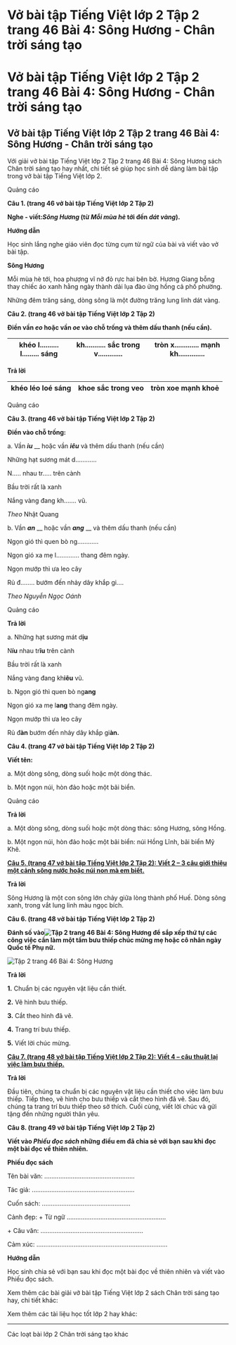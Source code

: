 # Vở bài tập Tiếng Việt lớp 2 Tập 2 trang 46 Bài 4: Sông Hương - Chân trời sáng tạo

# Vở bài tập Tiếng Việt lớp 2 Tập 2 trang 46 Bài 4: Sông Hương - Chân trời sáng tạo

## Vở bài tập Tiếng Việt lớp 2 Tập 2 trang 46 Bài 4: Sông Hương - Chân trời sáng tạo

Với giải vở bài tập Tiếng Việt lớp 2 Tập 2 trang 46 Bài 4: Sông Hương sách Chân trời sáng tạo hay nhất, chi tiết sẽ giúp học sinh dễ dàng làm bài tập trong vở bài tập Tiếng Việt lớp 2.

Quảng cáo

**Câu 1. (trang 46 vở bài tập Tiếng Việt lớp 2 Tập 2)**

**Nghe - viết:_Sông Hương_ (từ _Mỗi mùa hè_ tới đến _dát vàng_).**

**Hướng dẫn**

Học sinh lắng nghe giáo viên đọc từng cụm từ ngữ của bài và viết vào vở bài tập.

**Sông Hương**

Mỗi mùa hè tới, hoa phượng vĩ nở đỏ rực hai bên bờ. Hương Giang bỗng thay chiếc áo xanh hằng ngày thành dải lụa đào ửng hồng cả phố phường.

Những đêm trăng sáng, dòng sông là một đường trăng lung linh dát vàng.

**Câu 2. (trang 46 vở bài tập Tiếng Việt lớp 2 Tập 2)**

**Điền vần _eo_ hoặc vần _oe_ vào chỗ trống và thêm dấu thanh (nếu cần).**

khéo l.......... l......... sáng |  kh........... sắc trong v............. |  tròn x............. mạnh kh..............  
---|---|---  
  
**Trả lời**

khéo l**éo** l**oé** sáng |  kh**oe** sắc trong v**eo** |  tròn x**oe** mạnh kh**oẻ**  
---|---|---  
  
Quảng cáo

**Câu 3. (trang 46 vở bài tập Tiếng Việt lớp 2 Tập 2)**

**Điền vào chỗ trống:**

a. Vần **_iu_** __ hoặc vần **_iêu_** và thêm dấu thanh (nếu cần)

Những hạt sương mát d............

N..... nhau tr..... trên cành

Bầu trời rất là xanh

Nắng vàng đang kh....... vũ.

 _Theo_ Nhật Quang

b. Vần **_an_** __ hoặc vần **_ang_** __ và thêm dấu thanh (nếu cần)

Ngọn gió thì quen bò ng............

Ngọn gió xa mẹ l............. thang đêm ngày.

Ngọn mướp thì ưa leo cây

Rủ đ........ bướm đến nhảy dây khắp gi....

 _Theo Nguyễn Ngọc Oánh_

Quảng cáo

**Trả lời**

a. Những hạt sương mát d**ịu**

N**íu** nhau tr**ĩu** trên cành

Bầu trời rất là xanh

Nắng vàng đang kh**iêu** vũ.

b. Ngọn gió thì quen bò ng**ang**

Ngọn gió xa mẹ l**ang** thang đêm ngày.

Ngọn mướp thì ưa leo cây

Rủ đ**àn** bướm đến nhảy dây khắp gi**àn.**

**Câu 4. (trang 47 vở bài tập Tiếng Việt lớp 2 Tập 2)**

**Viết tên:**

a. Một dòng sông, dòng suối hoặc một dòng thác.

b. Một ngọn núi, hòn đảo hoặc một bãi biển.

Quảng cáo

**Trả lời**

a. Một dòng sông, dòng suối hoặc một dòng thác: sông Hương, sông Hồng.

b. Một ngọn núi, hòn đảo hoặc một bãi biển: núi Hồng Lĩnh, bãi biển Mỹ Khê.

[**Câu 5. (trang 47 vở bài tập Tiếng Việt lớp 2 Tập 2): Viết 2 – 3 câu giới thiệu một cảnh sông nước hoặc núi non mà em biết.**](https://vietjack.com/vbt-tieng-viet-2-ct/viet-2-3-cau-gioi-thieu-mot-canh-song-nuoc-hoac-nui-non-ma-em-biet-vm.jsp)

**Trả lời**

Sông Hương là một con sông lớn chảy giữa lòng thành phố Huế. Dòng sông xanh, trong vắt lung linh màu ngọc bích. 

**Câu 6. (trang 48 vở bài tập Tiếng Việt lớp 2 Tập 2)**

**Đánh số vào![Tập 2 trang 46 Bài 4: Sông Hương](https://vietjack.com/vbt-tieng-viet-2-ct/images/bai-4-song-huong.png) để sắp xếp thứ tự các công việc cần làm một tấm bưu thiếp chúc mừng mẹ hoặc cô nhân ngày Quốc tế Phụ nữ.**

![Tập 2 trang 46 Bài 4: Sông Hương](https://vietjack.com/vbt-tieng-viet-2-ct/images/bai-4-1-song-huong.png)

**Trả lời**

**1.** Chuẩn bị các nguyên vật liệu cần thiết.

**2.** Vẽ hình bưu thiếp.

**3.** Cắt theo hình đã vẽ.

**4.** Trang trí bưu thiếp.

**5.** Viết lời chúc mừng.

[**Câu 7. (trang 48 vở bài tập Tiếng Việt lớp 2 Tập 2): Viết 4 – câu thuật lại việc làm bưu thiếp.**](https://vietjack.com/vbt-tieng-viet-2-ct/viet-4-5-cau-thuat-lai-viec-lam-buu-thiep-vm.jsp)

**Trả lời**

Đầu tiên, chúng ta chuẩn bị các nguyên vật liệu cần thiết cho việc làm bưu thiếp. Tiếp theo, vẽ hình cho bưu thiếp và cắt theo hình đã vẽ. Sau đó, chúng ta trang trí bưu thiếp theo sở thích. Cuối cùng, viết lời chúc và gửi tặng đến những người thân yêu.

**Câu 8. (trang 49 vở bài tập Tiếng Việt lớp 2 Tập 2)**

**Viết vào _Phiếu đọc sách_ những điều em đã chia sẻ với bạn sau khi đọc một bài đọc về thiên nhiên.**

**Phiếu đọc sách**

Tên bài văn: ...................................................

Tác giả: ..........................................................

Cuốn sách: ..................................................

Cảnh đẹp: + Từ ngữ ........................................................

\+ Câu văn: ..........................................................

Cảm xúc: ..........................................................................

**Hướng dẫn**

Học sinh chia sẻ với bạn sau khi đọc một bài đọc về thiên nhiên và viết vào Phiếu đọc sách.

Xem thêm các bài giải vở bài tập Tiếng Việt lớp 2 sách Chân trời sáng tạo hay, chi tiết khác:

Xem thêm các tài liệu học tốt lớp 2 hay khác:

* * *

Các loạt bài lớp 2 Chân trời sáng tạo khác
